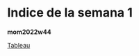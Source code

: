 # Indice de la semana 1

**mom2022w44**

[Tableau](https://juanisolerno.github.io/infovis/s2/mom2022w45_tableau.html)
